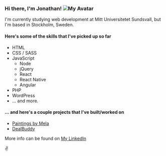 
### Hi there, I'm Jonathan! ![My Avatar](https://avatars3.githubusercontent.com/u/54796213?v=4) 

I'm currently studying web development at Mitt Universitetet Sundsvall, but I'm based in Stockholm, Sweden.

#### Here's some of the skills that I've picked up so far
* HTML
* CSS / SASS
* JavaScript
  * Node
  * jQuery
  * React
  * React Native
  * Angular
* PHP
* WordPress
* ... and more. 

#### ... and here's a couple projects that I've built/worked on
* [Paintings by Mela](https://paintingsbymela.se)	
* [DealBuddy](https://dealbuddy.ai)	

More info can be found on [My LinkedIn](https://www.linkedin.com/in/jonathan-laasonen-974aa617a/)

:v:
 
